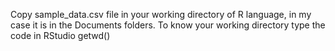 Copy sample_data.csv file in your working directory of R language, in my case it is in the Documents folders. To know your working directory type the code in RStudio getwd()
